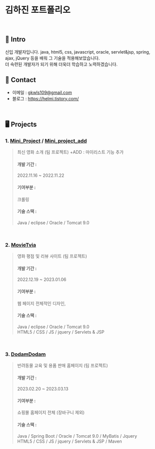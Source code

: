 # 김하진 포트폴리오

<br>

## 📌 Intro
신입 개발자입니다. java, html5, css, javascript, oracle, servlet&jsp, spring, ajax, jQuery 등을 배워 그 기술을 적용해보았습니다. <br>
더 숙련된 개발자가 되기 위해 더욱더 학습하고 노력하겠습니다. <br>

## 📱 Contact
- 이메일 : gkwls109@gmail.com
- 블로그 : https://helmi.tistory.com/
</br>

## 🖥 Projects
### 1. [Mini_Project](https://github.com/helmijin/Mini_Project) / [Mini_project_add](https://github.com/helmijin/Mini_project_add)
> 최신 영화 소개 (팀 프로젝트) +ADD : 마이리스트 기능 추가   
>  #### 개발 기간 :
>  2022.11.16 ~ 2022.11.22
> 
>#### 기여부분 :  
> 크롤링
>
> #### 기술 스택 :  
> Java / eclipse / Oracle / Tomcat 9.0

<br>

### 2. [MovieTvia](https://github.com/helmijin/MovieTVia)
> 영화 평점 및 리뷰 사이트 (팀 프로젝트)  
>  #### 개발 기간 :
>  2022.12.19 ~ 2023.01.06
> 
> #### 기여부분 :  
> 웹 페이지 전체적인 디자인, 
>
> #### 기술 스택 :  
> Java / eclipse / Oracle / Tomcat 9.0  
> HTML5 / CSS / JS / jquery / Servlets & JSP

<br>

### 3. [DodamDodam](https://github.com/helmijin/DodamDodam)
> 반려동물 교육 및 용품 판매 홈페이지 (팀 프로젝트)  
>  #### 개발 기간 :
> 2023.02.20 ~ 2023.03.13
> 
> #### 기여부분 :  
> 쇼핑몰 홈페이지 전체 (장바구니 제외)
>
> #### 기술 스택 :  
> Java / Spring Boot / Oracle / Tomcat 9.0 / MyBatis / Jquery   
> HTML5 / CSS / JS / jquery / Servlets & JSP / Maven
